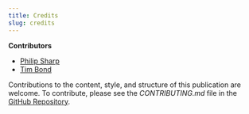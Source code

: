 ```yaml
---
title: Credits
slug: credits
---
```


**Contributors**

* [Philip Sharp](http://www.philipsharp.com)
* [Tim Bond](http://www.tim-bond.com)


Contributions to the content, style, and structure of this publication are welcome.
To contribute, please see the *CONTRIBUTING.md* file in the [GitHub Repository](https://github.com/philipsharp/afieldguidetoelephpants/).
